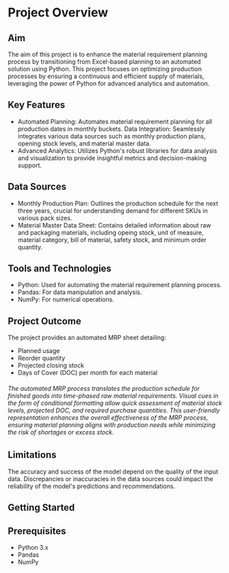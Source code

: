 # Project Overview
## Aim
The aim of this project is to enhance the material requirement planning process by transitioning from Excel-based planning to an automated solution using Python. This project focuses on optimizing production processes by ensuring a continuous and efficient supply of materials, leveraging the power of Python for advanced analytics and automation.

## Key Features
+ Automated Planning: Automates material requirement planning for all production dates in monthly buckets.
Data Integration: Seamlessly integrates various data sources such as monthly production plans, opening stock levels, and material master data.
+ Advanced Analytics: Utilizes Python's robust libraries for data analysis and visualization to provide insightful metrics and decision-making support.

## Data Sources
+ Monthly Production Plan: Outlines the production schedule for the next three years, crucial for understanding demand for different SKUs in various pack sizes.
+ Material Master Data Sheet: Contains detailed information about raw and packaging materials, including opeing stock, unit of measure, material category, bill of material, safety stock, and minimum order quantity.

## Tools and Technologies
+ Python: Used for automating the material requirement planning process.
+ Pandas: For data manipulation and analysis.
+ NumPy: For numerical operations.

## Project Outcome
The project provides an automated MRP sheet detailing:
- Planned usage
- Reorder quantity
- Projected closing stock
- Days of Cover (DOC) per month for each material

###### The automated MRP process translates the production schedule for finished goods into time-phased raw material requirements. Visual cues in the form of conditional formatting allow quick assessment of material stock levels, projected DOC, and required purchase quantities. This user-friendly representation enhances the overall effectiveness of the MRP process, ensuring material planning aligns with production needs while minimizing the risk of shortages or excess stock.

## Limitations
The accuracy and success of the model depend on the quality of the input data. Discrepancies or inaccuracies in the data sources could impact the reliability of the model's predictions and recommendations.

## Getting Started
## Prerequisites
- Python 3.x
- Pandas
- NumPy
